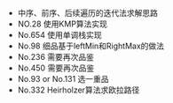 * 中序、前序、后续遍历的迭代法求解思路
* NO.28 使用KMP算法实现
* No.654 使用单调栈实现
* No.98 细品基于leftMin和RightMax的做法
* No.236 需要再次品鉴
* No.450 需要再次品鉴
* No.93 or No.131 选一重品
* No.332 Heirholzer算法求欧拉路径